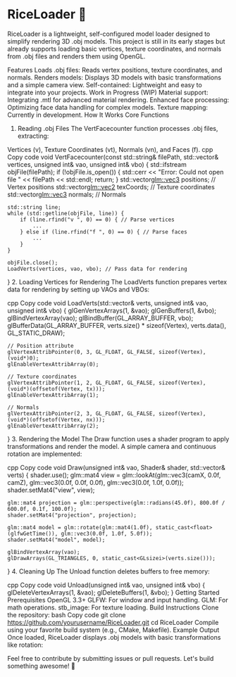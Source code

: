 # RiceLoader 🍚
RiceLoader is a lightweight, self-configured model loader designed to simplify rendering 3D .obj models. This project is still in its early stages but already supports loading basic vertices, texture coordinates, and normals from .obj files and renders them using OpenGL.

Features
Loads .obj files: Reads vertex positions, texture coordinates, and normals.
Renders models: Displays 3D models with basic transformations and a simple camera view.
Self-contained: Lightweight and easy to integrate into your projects.
Work in Progress (WIP)
Material support: Integrating .mtl for advanced material rendering.
Enhanced face processing: Optimizing face data handling for complex models.
Texture mapping: Currently in development.
How It Works
Core Functions
1. Reading .obj Files
The VertFacecounter function processes .obj files, extracting:

Vertices (v),
Texture Coordinates (vt),
Normals (vn), and
Faces (f).
cpp
Copy code
void VertFacecounter(const std::string& filePath, std::vector<Vertex>& vertices, unsigned int& vao, unsigned int& vbo) {
    std::ifstream objFile(filePath);
    if (!objFile.is_open()) {
        std::cerr << "Error: Could not open file " << filePath << std::endl;
        return;
    }
    std::vector<glm::vec3> positions;  // Vertex positions
    std::vector<glm::vec2> texCoords; // Texture coordinates
    std::vector<glm::vec3> normals;   // Normals

    std::string line;
    while (std::getline(objFile, line)) {
        if (line.rfind("v ", 0) == 0) { // Parse vertices
            ...
        } else if (line.rfind("f ", 0) == 0) { // Parse faces
            ...
        }
    }

    objFile.close();
    LoadVerts(vertices, vao, vbo); // Pass data for rendering
}
2. Loading Vertices for Rendering
The LoadVerts function prepares vertex data for rendering by setting up VAOs and VBOs:

cpp
Copy code
void LoadVerts(std::vector<Vertex>& verts, unsigned int& vao, unsigned int& vbo) {
    glGenVertexArrays(1, &vao);
    glGenBuffers(1, &vbo);
    glBindVertexArray(vao);
    glBindBuffer(GL_ARRAY_BUFFER, vbo);
    glBufferData(GL_ARRAY_BUFFER, verts.size() * sizeof(Vertex), verts.data(), GL_STATIC_DRAW);

    // Position attribute
    glVertexAttribPointer(0, 3, GL_FLOAT, GL_FALSE, sizeof(Vertex), (void*)0);
    glEnableVertexAttribArray(0);

    // Texture coordinates
    glVertexAttribPointer(1, 2, GL_FLOAT, GL_FALSE, sizeof(Vertex), (void*)(offsetof(Vertex, tx)));
    glEnableVertexAttribArray(1);

    // Normals
    glVertexAttribPointer(2, 3, GL_FLOAT, GL_FALSE, sizeof(Vertex), (void*)(offsetof(Vertex, nx)));
    glEnableVertexAttribArray(2);
}
3. Rendering the Model
The Draw function uses a shader program to apply transformations and render the model. A simple camera and continuous rotation are implemented:

cpp
Copy code
void Draw(unsigned int& vao, Shader& shader, std::vector<Vertex>& verts) {
    shader.use();
    glm::mat4 view = glm::lookAt(glm::vec3(camX, 0.0f, camZ), glm::vec3(0.0f, 0.0f, 0.0f), glm::vec3(0.0f, 1.0f, 0.0f));
    shader.setMat4("view", view);

    glm::mat4 projection = glm::perspective(glm::radians(45.0f), 800.0f / 600.0f, 0.1f, 100.0f);
    shader.setMat4("projection", projection);

    glm::mat4 model = glm::rotate(glm::mat4(1.0f), static_cast<float>(glfwGetTime()), glm::vec3(0.0f, 1.0f, 5.0f));
    shader.setMat4("model", model);

    glBindVertexArray(vao);
    glDrawArrays(GL_TRIANGLES, 0, static_cast<GLsizei>(verts.size()));
}
4. Cleaning Up
The Unload function deletes buffers to free memory:

cpp
Copy code
void Unload(unsigned int& vao, unsigned int& vbo) {
    glDeleteVertexArrays(1, &vao);
    glDeleteBuffers(1, &vbo);
}
Getting Started
Prerequisites
OpenGL 3.3+
GLFW: For window and input handling.
GLM: For math operations.
stb_image: For texture loading.
Build Instructions
Clone the repository:
bash
Copy code
git clone https://github.com/yourusername/RiceLoader.git
cd RiceLoader
Compile using your favorite build system (e.g., CMake, Makefile).
Example Output
Once loaded, RiceLoader displays .obj models with basic transformations like rotation:

Feel free to contribute by submitting issues or pull requests. Let's build something awesome! 🚀
